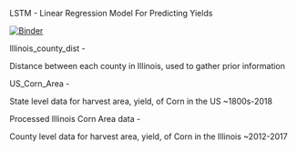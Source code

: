 LSTM - Linear Regression Model For Predicting Yields

[![Binder](https://mybinder.org/badge_logo.svg)](https://mybinder.org/v2/gh/Xupransh/datamine-telluslabs/master?filepath=%2FLSTM-Model%2FLSTM%2BLR.ipynb)

Illinois_county_dist -

Distance between each county in Illinois, used to gather prior information


US_Corn_Area -

State level data for harvest area, yield, of Corn in the US ~1800s-2018


Processed Illinois Corn Area data -

County level data for harvest area, yield, of Corn in the Illinois ~2012-2017
